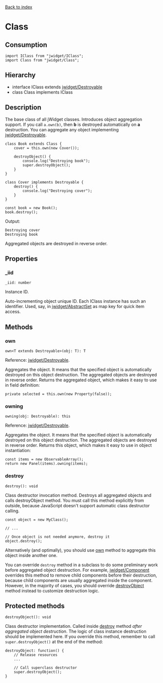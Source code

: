 [Back to index](../README.md)

# Class

## Consumption

	import IClass from "jwidget/IClass";
	import Class from "jwidget/Class";

## Hierarchy

* interface IClass extends [jwidget/Destroyable](Destroyable.md)
* class Class implements IClass

## Description

The base class of all jWidget classes.
Introduces object aggregation support.
If you call `a.own(b)`, then **b** is destroyed automatically on **a** destruction.
You can aggregate any object implementing [jwidget/Destroyable](Destroyable.md).

	class Book extends Class {
		cover = this.own(new Cover());

		destroyObject() {
			console.log("Destroying book");
			super.destroyObject();
		}
	}

	class Cover implements Destroyable {
		destroy() {
			console.log("Destroying cover");
		}
	}

	const book = new Book();
	book.destroy();

Output:

	Destroying cover
	Destroying book

Aggregated objects are destroyed in reverse order.

## Properties

### _iid

	_iid: number

Instance ID.

Auto-incrementing object unique ID. Each IClass instance has such an identifier.
Used, say, in [jwidget/AbstractSet](AbstractSet.md) as map key for quick item access.

## Methods

### own

	own<T extends Destroyable>(obj: T): T

Reference: [jwidget/Destroyable](Destroyable.md).

Aggregates the object. It means that the specified object is automatically destroyed
on this object destruction. The aggregated objects are destroyed in reverse order.
Returns the aggregated object, which makes it easy to use in field definition:

	private selected = this.own(new Property(false));

### owning

	owning(obj: Destroyable): this

Reference: [jwidget/Destroyable](Destroyable.md).

Aggregates the object. It means that the specified object is automatically destroyed
on this object destruction. The aggregated objects are destroyed in reverse order.
Returns this object, which makes it easy to use in object instantiation:

	const items = new ObservableArray();
	return new Panel(items).owning(items);

### destroy

	destroy(): void

Class destructor invocation method. Destroys all aggregated objects and calls destroyObject method.
You must call this method explicitly from outside, because JavaScript doesn't support automatic class destructor
calling.

	const object = new MyClass();

	// ...

	// Once object is not needed anymore, destroy it
	object.destroy();

Alternatively (and optimally), you should use [own](#own) method to aggregate this object inside another one.

You can override `destroy` method in a subclass to do some preliminary work before aggregated object destruction.
For example, [jwidget/Component](Component.md) overrides this method to remove child components before their destruction,
because child components are usually aggregated inside the component. However, in the majority of cases,
you should override [destroyObject](#destroyObject) method instead to customize destruction logic.

## Protected methods

	destroyObject(): void

Class destructor implementation. Called inside [destroy](#destroy) method *after aggregated object destruction*.
The logic of class instance destruction should be implemented here. If you override this method,
remember to call `super.destroyObject()` at the end of the method:

	destroyObject: function() {
		// Release resources
		...

		// Call superclass destructor
		super.destroyObject();
	}

